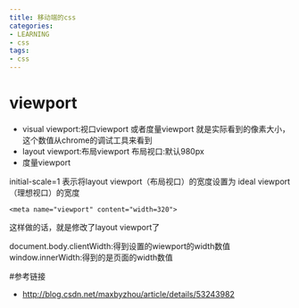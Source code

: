 ```yaml
---
title: 移动端的css
categories: 
- LEARNING
- css
tags:
- css
---
```


# viewport
- visual viewport:视口viewport 或者度量viewport
  就是实际看到的像素大小，这个数值从chrome的调试工具来看到
- layout viewport:布局viewport
 布局视口:默认980px
- 度量viewport


initial-scale=1 表示将layout viewport（布局视口）的宽度设置为 ideal viewport（理想视口）的宽度

```
<meta name="viewport" content="width=320">

```
这样做的话，就是修改了layout viewport了

document.body.clientWidth:得到设置的wiewport的width数值
window.innerWidth:得到的是页面的width数值

#参考链接
- http://blog.csdn.net/maxbyzhou/article/details/53243982